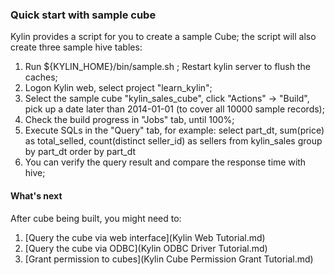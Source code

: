 ### Quick start with sample cube

Kylin provides a script for you to create a sample Cube; the script will also create three sample hive tables:

1. Run ${KYLIN_HOME}/bin/sample.sh ; Restart kylin server to flush the caches;
2. Logon Kylin web, select project "learn_kylin";
3. Select the sample cube "kylin_sales_cube", click "Actions" -> "Build", pick up a date later than 2014-01-01 (to cover all 10000 sample records);
4. Check the build progress in "Jobs" tab, until 100%;
5. Execute SQLs in the "Query" tab, for example:
	select part_dt, sum(price) as total_selled, count(distinct seller_id) as sellers from kylin_sales group by part_dt order by part_dt
6. You can verify the query result and compare the response time with hive;

   
#### What's next

After cube being built, you might need to:

1. [Query the cube via web interface](Kylin Web Tutorial.md)
2. [Query the cube via ODBC](Kylin ODBC Driver Tutorial.md)
3. [Grant permission to cubes](Kylin Cube Permission Grant Tutorial.md)